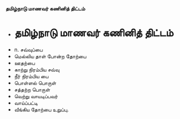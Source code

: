 **தமிழ்நாடு மாணவர் கணினித் திட்டம்**
- # தமிழ்நாடு மாணவர் கணினித் திட்டம்
- n. சவ்வுப்பை
- மெல்லிய தாள் போன்ற தோற்பை
- ஊதற்பை
- காற்று நிரம்பிய சவ்வு
- நீர் நிரம்பிய பை
- பொள்ளல் பொருள்
- சத்தற்ற பொருள்
- வெற்று வாயடிப்பவர்
- வாய்ப்பட்டி
- வீங்கிய தோற்பை உறுப்பு.

